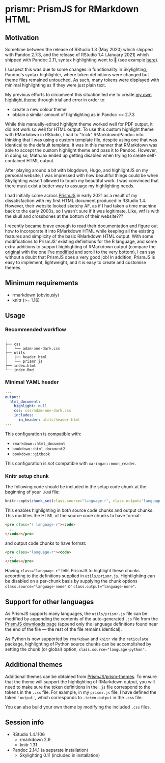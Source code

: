 # prismr: PrismJS for RMarkdown HTML

## Motivation

Sometime between the release of RStudio 1.3 (May 2020) which shipped with Pandoc
2.7.3, and the release of RStudio 1.4 (January 2021) which shipped with Pandoc
2.11, syntax highlighting went to :poop: (see example
[here](https://adamoshen.github.io/prismr/skylighting/)).

I suspect this was due to some changes in functionality in Skylighting, Pandoc's
syntax highlighter, where token definitions were changed but theme files remained
untouched. As such, many tokens were displayed with minimal highlighting as if
they were just plain text.

My previous efforts to circumvent this situation led me to create
[my own highlight theme](https://github.com/adamoshen/adam-highlight-theme)
through trial and error in order to:

- create a new colour theme
- obtain a similar amount of highlighting as in Pandoc <= 2.7.3

While this manually-edited highlight theme worked well for PDF output,
it did not work so well for HTML output. To use this custom highlight theme
with RMarkdown in RStudio, I had to "trick" RMarkdown/Pandoc into thinking that
I was using a custom template file, despite using one that was identical to
the default template. It was in this manner that RMarkdown was able to accept
the custom highlight theme and pass it to Pandoc. However, in doing so, MathJax
ended up getting disabled when trying to create self-contained HTML output.

After playing around a bit with blogdown, Hugo, and highlightJS on my personal
website, I was impressed with how beautiful things could be when Skylighting
wasn't allowed to touch my beautiful work. I was convinced that there must exist
a better way to assuage my highlighting needs.

I had initially come across [PrismJS](https://github.com/PrismJS/prism) in early
2021 as a result of my dissatisfaction with my first HTML document produced
in RStudio 1.4. However, their website looked sketchy AF, as if I had taken
a time machine back to the early 2000s, so I wasn't sure if it was legitimate.
Like, wtf is with the skull and crossbones at the bottom of their website???

I recently became brave enough to read their documentation and figure out how to
incorporate it into RMarkdown HTML while keeping all the existing features
and simplicity of the basic RMarkdown HTML output. With some modifications to
PrismJS' existing definitions for the R language, and some extra additions to
support highlighting of RMarkdown output (compare the
[original](https://github.com/adamoshen/prismr/blob/main/docs/default-theme/utils/prism.js)
with the one I've [modified](https://github.com/adamoshen/prismr/blob/main/utils/prismr.js)
and scroll to the very bottom), I can say without a doubt that PrismJS does a
very good job! In addition, PrismJS is easy to implement, lightweight, and it is
easy to create and customise themes.

## Minimum requirements

- rmarkdown (obviously)
- knitr (>= 1.16)

## Usage

### Recommended workflow

```shell
.
├── css
│   └── adam-one-dark.css
├── utils
│   ├── header.html
│   └── prismr.js
├── index.html
└── index.Rmd
```

### Minimal YAML header

```yaml
---
output:
  html_document:
    highlight: null
    css: css/adam-one-dark.css
    includes:
      in_header: utils/header.html
---
```

This configuration is compatible with:

- `rmarkdown::html_document`
- `bookdown::html_document2`
- `bookdown::gitbook`

This configuration is *not* compatible with `xaringan::moon_reader`.

### Knitr setup chunk

The following code should be included in the setup code chunk at the beginning
of your `.Rmd` file:

```r
knitr::opts$chunk_set(class.source="language-r", class.output="language-r")
```

This enables highlighting in *both* source code chunks and output chunks. This
modifies the HTML of the source code chunks to have format:

```html
<pre class="r language-r"><code>
  ...
</code></pre>
```

and output code chunks to have format:

```html
<pre class="language-r"><code>
  ...
</code></pre>
```

Having `class="language-r"` tells PrismJS to highlight these chunks according to
the definitions supplied in `utils/prismr.js`. Hightlighting can be disabled on
a per-chunk basis by supplying the chunk options
`class.source="language-none"` or `class.output="language-none"`.

## Support for other languages

As PrismJS supports many languages, the `utils/prismr.js` file can be modified
by appending the contents of the auto-generated `.js` file from the
[PrismJS downloads page](https://prismjs.com/download.html#themes=prism)
(append only the language definitions found near the end of the file &mdash;
the rest of the file remains identical).

As Python is now supported by `rmarkdown` and `knitr` via the `reticulate`
package, highlighting of Python source chunks can be accomplished by setting the
chunk (or global) option, `class.source="language-python"`.

## Additional themes

Additional themes can be obtained from
[PrismJS/prism-themes](https://github.com/PrismJS/prism-themes). To ensure
that the theme will support the highlighting of RMarkdown output, you will need
to make sure the token definitions in the `.js` file correspond to the tokens
in the `.css` file. For example, in my `prismr.js` file, I have defined the
token `'output'`, which corresponds to `.token.output` in the `.css` file.

You can also build your own theme by modifying the included `.css` files.

## Session info

- RStudio 1.4.1106
    - rmarkdown 2.9
    - knitr 1.31
- Pandoc 2.14.1 (a separate installation)
    - Skylighting 0.11 (included in installation)

